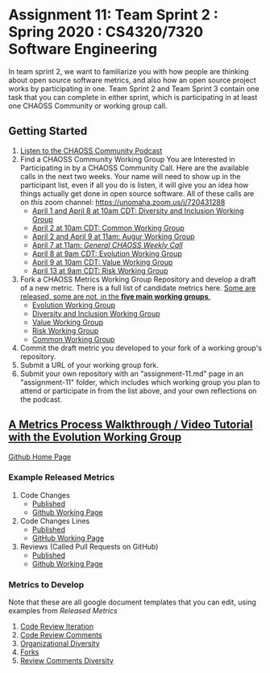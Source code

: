 # Assignment 11: Team Sprint 2 : Spring 2020 : CS4320/7320 Software Engineering

In team sprint 2, we want to familiarize you with how people are thinking about open source software metrics, and also how an open source project works by participating in one. Team Sprint 2 and Team Sprint 3 contain one task that you can complete in either sprint, which is participating in at least one CHAOSS Community or working group call. 

## Getting Started
1. [Listen to the CHAOSS Community Podcast](../lecture-notes/19.-the-chaoss-podcast.mp3)
2. Find a CHAOSS Community Working Group You are Interested in Participating in by a CHAOSS Community Call. Here are the available calls in the next two weeks.  Your name will need to show up in the participant list, even if all you do is listen, it will give you an idea how things actually get done in open source software. All of these calls are on *this* zoom channel: https://unomaha.zoom.us/j/720431288 
    - [April 1 and April 8 at 10am CDT: Diversity and Inclusion Working Group](https://docs.google.com/document/d/1MzDk84BL7FfHDxbFxJz39M72V2Hfc5Y6oCPhOl6woxo/edit)
    - [April 2 at 10am CDT: Common Working Group](https://docs.google.com/document/d/1xsii5tfmmDwWpuhrFcBJMeYeT3RipJdiCdHrbi0NalQ/edit#heading=h.n3rh3l1y6dv7)
    - [April 2 and April 9 at 11am: Augur Working Group](https://docs.google.com/document/d/1zo53hswG_ck9kC5vxVIHHNGHdSr4D3mie0lpXjoGH70/edit#heading=h.my5inrpj9myq)
    - [April 7 at 11am: *General CHAOSS Weekly Call*](https://docs.google.com/document/d/1PMDWc6xMe0fNE7shxTK5_HE_ykRBG5w55_Zx5hvzsEY/edit)
    - [April 8 at 9am CDT: Evolution Working Group](https://docs.google.com/document/d/1MzDk84BL7FfHDxbFxJz39M72V2Hfc5Y6oCPhOl6woxo/edit)
    - [April 9 at 10am CDT: Value Working Group](https://docs.google.com/document/d/1iqIMpLBwuKSnE0BbQTgbsb9Im87IoN7IUzukochClCw/edit)
    - [April 13 at 9am CDT: Risk Working Group](https://docs.google.com/document/d/1iqIMpLBwuKSnE0BbQTgbsb9Im87IoN7IUzukochClCw/edit)
3. Fork a CHAOSS Metrics Working Group Repository and develop a draft of a new metric. There is a full list of candidate metrics here. [Some are released, some are not, in the **five main working groups**.](https://docs.google.com/spreadsheets/d/1oglcfYfvBX0mRNA_KgjpcgkRp8_ksx2q_n7a9V0Z9ZM/edit?usp=sharing)
    - [Evolution Working Group](https://github.com/chaoss/wg-evolution)
    - [Diversity and Inclusion Working Group](https://github.com/chaoss/wg-diversity-inclusion)
    - [Value Working Group](https://github.com/chaoss/wg-value)
    - [Risk Working Group](https://github.com/chaoss/wg-risk)
    - [Common Working Group](https://github.com/chaoss/wg-common)
4. Commit the draft metric you developed to your fork of a working group's repository. 
5. Submit a URL of your working group fork. 
6. Submit your own repository with an "assignment-11.md" page in an "assignment-11" folder, which includes which working group you plan to attend or participate in from the list above, and your own reflections on the podcast. 



## [A Metrics Process Walkthrough / Video Tutorial with the Evolution Working Group]()
[Github Home Page](https://github.com/chaoss/wg-evolution)

### Example Released Metrics
1. Code Changes
    - [Published](https://chaoss.community/metric-code-changes/)
    - [Github Working Page](https://github.com/chaoss/wg-evolution/blob/master/metrics/Code_Changes.md)
2. Code Changes Lines
    - [Published](https://chaoss.community/metric-code-changes-lines/)
    - [GitHub Working Page](https://github.com/chaoss/wg-evolution/blob/master/metrics/Code_Changes_Lines.md)
3. Reviews (Called Pull Requests on GitHub)
    - [Published](https://chaoss.community/metric-reviews/)
    - [Github Working Page](https://github.com/chaoss/wg-evolution/blob/master/metrics/Reviews.md)

### Metrics to Develop
Note that these are all google document templates that you can edit, using examples from *Released Metrics*
1. [Code Review Iteration](https://docs.google.com/document/d/1hZQ4--gga2OSVhrTrCCIg3ecPjcm7itJFtQ080e92bI/edit)
2. [Code Review Comments](https://docs.google.com/document/d/1SpOiCB9Pkx63iHa0LBLKU9gAJiT82230t_T2_Q3NqBY/edit)
3. [Organizational Diversity](https://docs.google.com/document/d/1vNCWc2t5CwJEIOjXGGDkfSfi1ZY_vYQYCNafknVde44/edit)
4. [Forks](https://docs.google.com/document/d/1KDEQPQooYihIAVLoVTwVrF-4cE259xfqZBMYX9bhyG8/edit)
5. [Review Comments Diversity](https://docs.google.com/document/d/104dby2llKERMWI4c21ifz0g8sP5heU2JfIX0-x_cKsA/edit)
